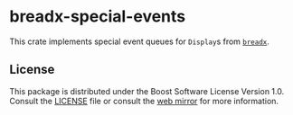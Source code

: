 # breadx-special-events

This crate implements special event queues for `Display`s from [`breadx`](https://github.com/bread-graphics/breadx).

## License

This package is distributed under the Boost Software License Version 1.0.
Consult the [LICENSE](./LICENSE) file or consult the [web mirror] for
more information.

[web mirror]: https://www.boost.org/LICENSE_1_0.txt